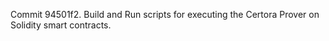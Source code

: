 Commit 94501f2.                    Build and Run scripts for executing the Certora Prover on Solidity smart contracts.